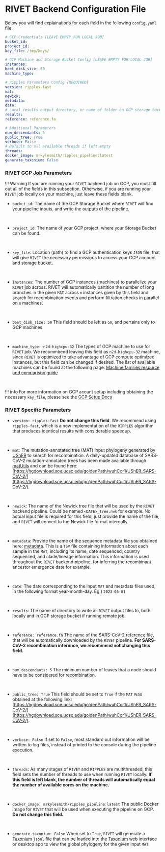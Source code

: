 # RIVET Backend Configuration File

Below you will find explainations for each field in the following `config.yaml` file.

```yaml
# GCP Credentials [LEAVE EMPTY FOR LOCAL JOB]
bucket_id:
project_id:
key_file: /tmp/keys/

# GCP Machine and Storage Bucket Config [LEAVE EMPTY FOR LOCAL JOB]
instances:
boot_disk_size: 50
machine_type:

# Ripples Parameters Config [REQUIRED]
version: ripples-fast
mat:
newick:
metadata:
date:
# Local results output directory, or name of folder on GCP storage bucket
results:
reference: reference.fa

# Additional Parameters
num_descendants: 5
public_tree: True
verbose: False
# Default to all available threads if left empty
threads:
docker_image: mrkylesmith/ripples_pipeline:latest
generate_taxonium: False
```

### RIVET GCP Job Parameters
!!! Warning
    If you are running your `RIVET` backend job on GCP, you must fill out all of the fields in this subsection. Otherwise, if you are running your `RIVET` job locally on your machine, just leave these fields blank.

* `bucket_id`: The name of the GCP Storage Bucket where `RIVET` will find your pipeline inputs, and write the outputs of the pipeline.
<br>

* `project_id`: The name of your GCP project, where your Storage Bucket can be found.
<br>

* `key_file`: Location (path) to find a GCP authentication keys `JSON` file, that will give `RIVET` the necessary permissions to access your GCP account and storage bucket.
<br>

* `instances`: The number of GCP instances (machines) to parallelize your `RIVET` job across. RIVET will automatically partition the number of long branches in the given `MAT` across `n` instances given by this field and search for recombination events and perform filtration checks in parallel on `n` machines.
<br>

* `boot_disk_size: 50` This field should be left as `50`, and pertains only to GCP machines.
<br>

* `machine_type: n2d-highcpu-32` The types of GCP machine to use for `RIVET` job.  We recommbend leaving this field as `n2d-highcpu-32` machine, since `RIVET` is optimized to take advantage of GCP compute optimized instances, but this field can be changed if desired.  The list of available machines can be found at the following page: [Machine families resource and comparison guide](https://cloud.google.com/compute/docs/machine-resource)
<br>

!!! info
    For more information on GCP acount setup including obtaining the necessary `key_file`, please see the [GCP Setup Docs](../gcp_setup.md)
<br>

### RIVET Specific Parameters

* `version: ripples-fast` **Do not change this field**. We recommend using `ripples-fast`, which is a new implementation of the `RIPPLES` algorithm that produces identical results with considerable speedup.
<br>

* `mat`: The mutation-annotated tree (MAT) input phylogeny generated by [UShER](https://github.com/yatisht/usher) to search for recombination. A daily-updated database of SARS-CoV-2 mutation-annotated trees has been made available through [matUtils](https://academic.oup.com/mbe/article/38/12/5819/6361626) and can be found here: [https://hgdownload.soe.ucsc.edu/goldenPath/wuhCor1/UShER_SARS-CoV-2/](https://hgdownload.soe.ucsc.edu/goldenPath/wuhCor1/UShER_SARS-CoV-2/).
<br>

* `newick`: The name of the Newick tree file that will be used by the `RIVET` backend pipeline. Could be named `<DATE>_tree.nwk` for example. No actual input file is required for this field, just provide the name of the file, and `RIVET` will convert to the Newick file format internally.
<br>

* `metadata`: Provide the name of the sequence metadata file you obtained here: [metadata](https://hgdownload.soe.ucsc.edu/goldenPath/wuhCor1/UShER_SARS-CoV-2/). This is a `TSV` file containing information about each sample in the `MAT`, including its name, date sequenced, country sequenced, and clade/lineage information. This information is used throughout the `RIVET` backend pipeline, for inferring the recombinant ancestor emergence date for example.
<br>

* `date`: The date corresponding to the input `MAT` and metadata files used, in the following format year-month-day. Eg.) `2023-06-01`
<br>

* `results`: The name of directory to write all `RIVET` output files to, both locally and in GCP storage bucket if running remote job.
<br>

* `reference: reference.fa` The name of the SARS-CoV-2 reference file, that will be automatically downloaded by the `RIVET` pipeline.  **For SARS-CoV-2 recombination inference, we recommend not changing this field.**
<br>

* `num_descendants: 5` The minimum number of leaves that a node should have to be considered for recombination.
<br>

* `public_tree: True` This field should be set to `True` if the `MAT` was obtained at the following link: [https://hgdownload.soe.ucsc.edu/goldenPath/wuhCor1/UShER_SARS-CoV-2/](https://hgdownload.soe.ucsc.edu/goldenPath/wuhCor1/UShER_SARS-CoV-2/).
<br>

* `verbose: False` If set to `False`, most standard out information will be written to log files, instead of printed to the console during the pipeline execution.
<br>

* `threads`: As many stages of `RIVET` and `RIPPLES` are multithreaded, this field sets the number of threads to use when running `RIVET` locally.  **If this field is left blank, the number of threads will automatically equal the number of available cores on the machine.**
<br>

* `docker_image: mrkylesmith/ripples_pipeline:latest` The public Docker image for `RIVET` that will be used when executing the pipeline on GCP. **Do not change this field.**
<br>

* `generate_taxonium: False` When set to `True`, `RIVET` will generate a [Taxonium](https://taxonium.org/) `jsonl` file that can be loaded into the [Taxonium](https://taxonium.org/)  web interface or desktop app to view the global phylogeny for the given input `MAT`.

<br>